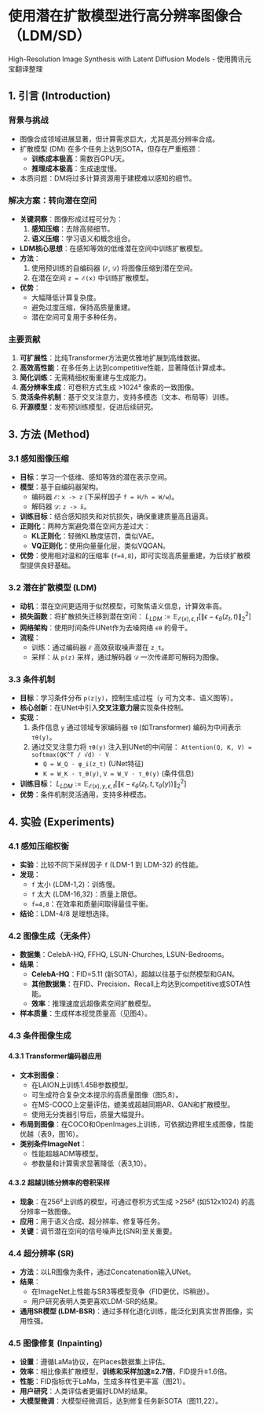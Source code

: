 # 使用潜在扩散模型进行高分辨率图像合（LDM/SD）

High-Resolution Image Synthesis with Latent Diffusion Models - 使用腾讯元宝翻译整理

## 1. 引言 (Introduction)

### 背景与挑战
- 图像合成领域进展显著，但计算需求巨大，尤其是高分辨率合成。
- 扩散模型 (DM) 在多个任务上达到SOTA，但存在严重瓶颈：
  - **训练成本极高**：需数百GPU天。
  - **推理成本极高**：生成速度慢。
- 本质问题：DM将过多计算资源用于建模难以感知的细节。

### 解决方案：转向潜在空间
- **关键洞察**：图像形成过程可分为：
  1.  **感知压缩**：去除高频细节。
  2.  **语义压缩**：学习语义和概念组合。
- **LDM核心思想**：在感知等效的低维潜在空间中训练扩散模型。
- **方法**：
  1.  使用预训练的自编码器 (`ℰ`, `𝒟`) 将图像压缩到潜在空间。
  2.  在潜在空间 `z = ℰ(x)` 中训练扩散模型。
- **优势**：
  - 大幅降低计算复杂度。
  - 避免过度压缩，保持高质量重建。
  - 潜在空间可复用于多种任务。

### 主要贡献
1.  **可扩展性**：比纯Transformer方法更优雅地扩展到高维数据。
2.  **高效高性能**：在多任务上达到competitive性能，显著降低计算成本。
3.  **简化训练**：无需精细权衡重建与生成能力。
4.  **高分辨率生成**：可卷积方式生成 >1024² 像素的一致图像。
5.  **灵活条件机制**：基于交叉注意力，支持多模态（文本、布局等）训练。
6.  **开源模型**：发布预训练模型，促进后续研究。

## 3. 方法 (Method)

### 3.1 感知图像压缩
- **目标**：学习一个低维、感知等效的潜在表示空间。
- **模型**：基于自编码器架构。
  - 编码器 `ℰ`: `x -> z` (下采样因子 `f = H/h = W/w`)。
  - 解码器 `𝒟`: `z -> x̃`。
- **训练目标**：结合感知损失和对抗损失，确保重建质量高且逼真。
- **正则化**：两种方案避免潜在空间方差过大：
  - **KL正则化**：轻微KL散度惩罚，类似VAE。
  - **VQ正则化**：使用向量量化层，类似VQGAN。
- **优势**：使用相对温和的压缩率 (`f=4,8`)，即可实现高质量重建，为后续扩散模型提供良好基础。

### 3.2 潜在扩散模型 (LDM)
- **动机**：潜在空间更适用于似然模型，可聚焦语义信息，计算效率高。
- **损失函数**：将扩散损失迁移到潜在空间：
  $L_{LDM} := \mathbb{E}_{\mathcal{E}(x), \epsilon, t} \left[ \| \epsilon - \epsilon_\theta(z_t, t) \|_2^2 \right]$
- **网络架构**：使用时间条件UNet作为去噪网络 `ϵθ` 的骨干。
- **流程**：
  - 训练：通过编码器 `ℰ` 高效获取噪声潜在 `z_t`。
  - 采样：从 `p(z)` 采样，通过解码器 `𝒟` 一次传递即可解码为图像。

### 3.3 条件机制
- **目标**：学习条件分布 `p(z|y)`，控制生成过程（`y` 可为文本、语义图等）。
- **核心创新**：在UNet中引入**交叉注意力层**实现条件控制。
- **实现**：
  1.  条件信息 `y` 通过领域专家编码器 `τθ` (如Transformer) 编码为中间表示 `τθ(y)`。
  2.  通过交叉注意力将 `τθ(y)` 注入到UNet的中间层：
      `Attention(Q, K, V) = softmax(QK^T / √d) · V`
      - `Q = W_Q · φ_i(z_t)` (UNet特征)
      - `K = W_K · τ_θ(y)`, `V = W_V · τ_θ(y)` (条件信息)
- **训练目标**：
  $L_{LDM} := \mathbb{E}_{\mathcal{E}(x), y, \epsilon, t} \left[ \| \epsilon - \epsilon_\theta(z_t, t, \tau_\theta(y)) \|_2^2 \right]$
- **优势**：条件机制灵活通用，支持多种模态。

## 4. 实验 (Experiments)

### 4.1 感知压缩权衡
- **实验**：比较不同下采样因子 `f` (LDM-1 到 LDM-32) 的性能。
- **发现**：
  - `f` 太小 (LDM-1,2)：训练慢。
  - `f` 太大 (LDM-16,32)：质量上限低。
  - `f=4,8`：在效率和质量间取得最佳平衡。
- **结论**：LDM-4/8 是理想选择。

### 4.2 图像生成（无条件）
- **数据集**：CelebA-HQ, FFHQ, LSUN-Churches, LSUN-Bedrooms。
- **结果**：
  - **CelebA-HQ**：FID=5.11 (新SOTA)，超越以往基于似然模型和GAN。
  - **其他数据集**：在FID、Precision、Recall上均达到competitive或SOTA性能。
  - **效率**：推理速度远超像素空间扩散模型。
- **样本质量**：生成样本视觉质量高（见图4）。

### 4.3 条件图像生成

#### 4.3.1 Transformer编码器应用
- **文本到图像**：
  - 在LAION上训练1.45B参数模型。
  - 可生成符合复杂文本提示的高质量图像（图5,8）。
  - 在MS-COCO上定量评估，媲美或超越同期AR、GAN和扩散模型。
  - 使用无分类器引导后，质量大幅提升。
- **布局到图像**：在COCO和OpenImages上训练，可依据边界框生成图像，性能优越（表9，图16）。
- **类别条件ImageNet**：
  - 性能超越ADM等模型。
  - 参数量和计算需求显著降低（表3,10）。

#### 4.3.2 超越训练分辨率的卷积采样
- **现象**：在256²上训练的模型，可通过卷积方式生成 >256² (如512x1024) 的高分辨率一致图像。
- **应用**：用于语义合成、超分辨率、修复等任务。
- **关键**：调节潜在空间的信号噪声比(SNR)至关重要。

### 4.4 超分辨率 (SR)
- **方法**：以LR图像为条件，通过Concatenation输入UNet。
- **结果**：
  - 在ImageNet上性能与SR3等模型竞争（FID更优，IS稍逊）。
  - 用户研究表明人类更喜欢LDM-SR的结果。
- **通用SR模型 (LDM-BSR)**：通过多样化退化训练，能泛化到真实世界图像，实用性强。

### 4.5 图像修复 (Inpainting)
- **设置**：遵循LaMa协议，在Places数据集上评估。
- **效率**：相比像素扩散模型，**训练和采样加速≥2.7倍**，FID提升≥1.6倍。
- **性能**：FID指标优于LaMa，生成多样性更丰富（图21）。
- **用户研究**：人类评估者更偏好LDM的结果。
- **大模型微调**：大模型经微调后，达到修复任务新SOTA（图11,22）。
